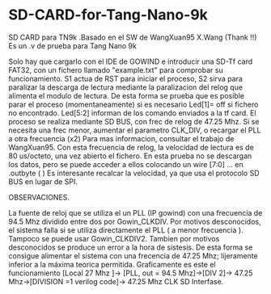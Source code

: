 # SD-CARD-for-Tang-Nano-9k
SD CARD para TN9k .Basado en el SW de  WangXuan95 X.Wang  (Thank !!) Es un .v de prueba para Tang Nano 9k


Solo hay que cargarlo con el IDE de GOWIND e introducir una SD-Tf card FAT32, con un fichero llamado "example.txt"  para comprobar su funcionamiento.
S1 actua de RST para iniciar el proceso, S2 sirva para paralizar la descarga de lectura mediante la paralizacion
del relog que alimenta el modulo de lectura. De esta forma se prueba que es posible parar el proceso (momentaneamente) si es necesario
Led[1]= off si fichero no encontrado.
Led[5:2] informan de los comando enviados a la tf card.
El proceso se realiza mediante SD BUS, con frec de relog de 47.25 Mhz. Si se necesita una frec menor, aumentar el parametro CLK_DIV, o recargar el PLL a 
otra frecuencia (x2)
Para mas informacion, consultar el trabajo de WangXuan95. Con esta frecuencia de relog, la velocidad de lectura es de 80 us/octeto, 
una vez abierto el fichero.
En esta prueba no se descargan los datos, pero se puede acceder a ellos colocando un wire [7:0] ... en .outbyte (                )
Es interesante recalcar la velocidad, ya que usa el protocolo SD BUS en lugar de SPI.


OBSERVACIONES.

La fuente de reloj que se utiliza el un PLL (IP gowind) con una frecuencia de 94.5 Mhz dividido entre dos por Gowin_CLKDIV. Por motivos desconocidos, 
el sistema falla si se utiliza directamente el PLL ( a menor frecuencia ). Tampoco se puede usar Gowin_CLKDIV2. Tambien por motivos desconocidos se
produce un error a la hora de sistesis. De esta forma se consigue alimentar el sistema con una frecencia de 47.25 Mhz; lijeramente inferior a la máxima
teorica permitida.
Graficamente es este el funcionamiento   [Local 27 Mhz ]-> [PLL, out = 94.5 Mhz]->[DIV 2]-> 47.25 Mhz->[DIVISION =1 verilog code]-> 47.25 Mhz CLK SD Interfase.



